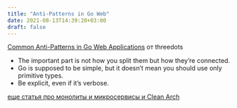 ```yaml
---
title: "Anti-Patterns in Go Web"
date: 2021-08-13T14:39:20+03:00
draft: false
---
```


[Common Anti-Patterns in Go Web Applications](https://threedots.tech/post/common-anti-patterns-in-go-web-applications/) от threedots

* The important part is not how you split them but how they’re connected.
* Go is supposed to be simple, but it doesn’t mean you should use only primitive types.
* Be explicit, even if it’s verbose.

[еще статья про монолиты и микросервисы и Clean Arch](https://threedots.tech/post/microservices-or-monolith-its-detail/)
